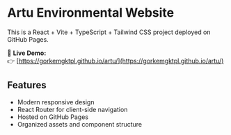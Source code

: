 # Artu Environmental Website

This is a React + Vite + TypeScript + Tailwind CSS project deployed on GitHub Pages.

🔗 **Live Demo:**  
👉 [https://gorkemgktpl.github.io/artu/](https://gorkemgktpl.github.io/artu/)

## Features

- Modern responsive design
- React Router for client-side navigation
- Hosted on GitHub Pages
- Organized assets and component structure

